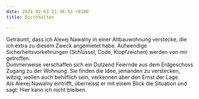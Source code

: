 ```yaml
---
date: 2021-02-03 21:36:53 +0100
title: Durchhalten

---
```

  
[](/uploads/nawalny-com.jpeg)

Geträumt, dass ich Alexej Nawalny in einer Altbauwohnung verstecke, die ich extra zu diesem Zweck angemietet habe. Aufwendige Sicherheitsvorkehrungen (Schlüssel, Code, Klopfzeichen) werden von mir getroffen.  
Dummerweise verschaffen sich ein Dutzend Feiernde aus dem Erdgeschoss Zugang zu der Wohnung. Sie finden die Idee, jemanden zu verstecken, witzig, wollen auch behilflich sein, verkennen aber den Ernst der Lage.  
Als Alexej Nawalny eintrifft, überreisst er mit einem Blick die Situation und sagt: Hier kann ich nicht bleiben.
